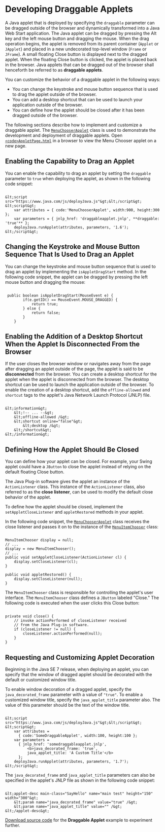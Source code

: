 
# Developing Draggable Applets

A Java applet that is deployed by specifying the `draggable` parameter can be dragged outside of the browser and dynamically transformed into a Java Web Start application. The Java applet can be dragged by pressing the Alt key and the left mouse button and dragging the mouse. When the drag operation begins, the applet is removed from its parent container (`Applet` or `JApplet`) and placed in a new undecorated top-level window (`Frame` or `JFrame`). A small floating Close button is displayed next to the dragged applet. When the floating Close button is clicked, the applet is placed back in the browser. Java applets that can be dragged out of the browser shall henceforth be referred to as **draggable applets**.

You can customize the behavior of a draggable applet in the following ways:

- You can change the keystroke and mouse button sequence that is used to drag the applet outside of the browser.
- You can add a desktop shortcut that can be used to launch your application outside of the browser.
- You can define how the applet should be closed after it has been dragged outside of the browser.

The following sections describe how to implement and customize a draggable applet. The 
[`MenuChooserApplet`](examples/applet_Draggable/src/MenuChooserApplet.java) class is used to demonstrate the development and deployment of draggable applets. Open 
[`<code>AppletPage.html`</code>](examples/dist/applet_Draggable/AppletPage.html) in a browser to view the Menu Chooser applet on a new page.

## Enabling the Capability to Drag an Applet

You can enable the capability to drag an applet by setting the `draggable` parameter to `true` when deploying the applet, as shown in the following code snippet:

```

&lt;script src="https://www.java.com/js/deployJava.js"&gt;&lt;/script&gt;
&lt;script&gt;
    var attributes = { code:'MenuChooserApplet', width:900, height:300 };
    var parameters = { jnlp_href: 'draggableapplet.jnlp', **draggable: 'true'** };
    deployJava.runApplet(attributes, parameters, '1.6');
&lt;/script&gt;

```

## Changing the Keystroke and Mouse Button Sequence That Is Used to Drag an Applet

You can change the keystroke and mouse button sequence that is used to drag an applet by implementing the `isAppletDragStart` method. In the following code snippet, the applet can be dragged by pressing the left mouse button and dragging the mouse:

```

 public boolean isAppletDragStart(MouseEvent e) {
        if(e.getID() == MouseEvent.MOUSE_DRAGGED) {
            return true;
        } else {
            return false;
        }
    }

```

## Enabling the Addition of a Desktop Shortcut When the Applet Is Disconnected From the Browser

If the user closes the browser window or navigates away from the page after dragging an applet outside of the page, the applet is said to be **disconnected** from the browser. You can create a desktop shortcut for the applet when the applet is disconnected from the browser. The desktop shortcut can be used to launch the application outside of the browser. To enable the creation of a desktop shortcut, add the `offline-allowed` and `shortcut` tags to the applet's Java Network Launch Protocol (JNLP) file.

```

&lt;information&gt;
    &lt;!-- ... --&gt;
    &lt;offline-allowed /&gt;
    &lt;shortcut online="false"&gt;
        &lt;desktop /&gt;
    &lt;/shortcut&gt;
&lt;/information&gt;

```

## Defining How the Applet Should Be Closed

You can define how your applet can be closed. For example, your Swing applet could have a `JButton` to close the applet instead of relying on the default floating Close button.

The Java Plug-in software gives the applet an instance of the `ActionListener` class. This instance of the `ActionListener` class, also referred to as the **close listener**, can be used to modify the default close behavior of the applet.

To define how the applet should be closed, implement the `setAppletCloseListener` and `appletRestored` methods in your applet.

In the following code snippet, the 
[`MenuChooserApplet`](examples/applet_Draggable/src/MenuChooserApplet.java) class receives the close listener and passes it on to the instance of the 
[`MenuItemChooser`](examples/applet_Draggable/src/MenuItemChooser.java) class:

```

MenuItemChooser display = null;
// ...
display = new MenuItemChooser();
// ...
public void setAppletCloseListener(ActionListener cl) {
    display.setCloseListener(cl);
}

public void appletRestored() {
    display.setCloseListener(null);
}

```

The `MenuItemChooser` class is responsible for controlling the applet's user interface. The `MenuItemChooser` class defines a `JButton` labeled "Close." The following code is executed when the user clicks this Close button:

```

private void close() {
    // invoke actionPerformed of closeListener received
    // from the Java Plug-in software.
    if (closeListener != null) {
        closeListener.actionPerformed(null);
    }
}

```

<a id="decoration" name="decoration"></a>

## Requesting and Customizing Applet Decoration

Beginning in the Java SE 7 release, when deploying an applet, you can specify that the window of dragged applet should be decorated with the default or customized window title.

To enable window decoration of a dragged applet, specify the `java_decorated_frame` parameter with a value of `"true"`. To enable a customized window title, specify the `java_applet_title` parameter also. The value of this parameter should be the text of the window title.

```

&lt;script src="https://www.java.com/js/deployJava.js"&gt;&lt;/script&gt;
&lt;script&gt;
    var attributes =
      { code:'SomeDraggableApplet', width:100, height:100 };
    var parameters =
      { jnlp_href: 'somedraggableapplet.jnlp', 
          <b>java_decorated_frame: 'true',
          java_applet_title: 'A Custom Title'</b>   
      };
    deployJava.runApplet(attributes, parameters, '1.7');
&lt;/script&gt;

```

The `java_decorated_frame` and `java_applet_title` parameters can also be specified in the applet's JNLP file as shown in the following code snippet:

```

&lt;applet-desc main-class="SayHello" name="main test" height="150" width="300"&gt;
    &lt;param name="java_decorated_frame" value="true" /&gt;
    &lt;param name="java_applet_title" value="" /&gt;
&lt;/applet-desc&gt;

```


[Download source code](examplesIndex.html#DraggableApplet) for the **Draggable Applet** example to experiment further.
